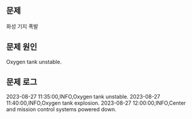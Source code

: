 ## 문제

화성 기지 폭발

## 문제 원인

Oxygen tank unstable.

## 문제 로그

2023-08-27 11:35:00,INFO,Oxygen tank unstable.
2023-08-27 11:40:00,INFO,Oxygen tank explosion.
2023-08-27 12:00:00,INFO,Center and mission control systems powered down.
